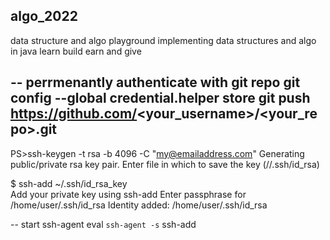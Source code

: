## algo_2022
data structure and algo playground 
implementing data structures and algo in java 
learn build earn and give 

--
perrmenantly authenticate with git repo
git config --global credential.helper store
git push https://github.com/<your_username>/<your_repo>.git
--
PS>ssh-keygen -t rsa -b 4096 -C "my@emailaddress.com"
Generating public/private rsa key pair.
Enter file in which to save the key (//.ssh/id_rsa)

$ ssh-add ~/.ssh/id_rsa_key  
Add your private key using ssh-add
Enter passphrase for /home/user/.ssh/id_rsa
Identity added: /home/user/.ssh/id_rsa

--
start ssh-agent
eval `ssh-agent -s`
ssh-add